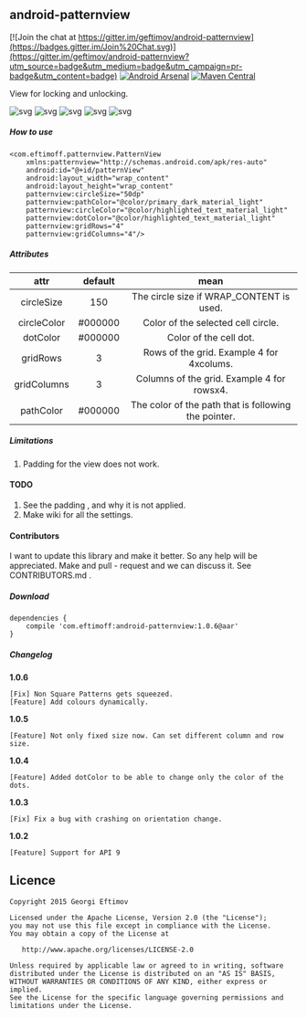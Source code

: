 ## android-patternview

[![Join the chat at https://gitter.im/geftimov/android-patternview](https://badges.gitter.im/Join%20Chat.svg)](https://gitter.im/geftimov/android-patternview?utm_source=badge&utm_medium=badge&utm_campaign=pr-badge&utm_content=badge) [![Android Arsenal](https://img.shields.io/badge/Android%20Arsenal-android--patternview-brightgreen.svg?style=flat)](https://android-arsenal.com/details/1/1495) [![Maven Central](https://maven-badges.herokuapp.com/maven-central/com.eftimoff/android-patternview/badge.svg?style=flat)](https://maven-badges.herokuapp.com/maven-central/com.eftimoff/android-patternview)

View for locking and unlocking.

![svg](https://github.com/geftimov/android-patternview/blob/master/art/rsz_empty_pattern.png) ![svg](https://github.com/geftimov/android-patternview/blob/master/art/rsz_pattern_correct.png) ![svg](https://github.com/geftimov/android-patternview/blob/master/art/rsz_mm.png) ![svg](https://github.com/geftimov/android-patternview/blob/master/art/rsz_small.png) ![svg](https://github.com/geftimov/android-patternview/blob/master/art/rsz_skyscrapers.png)

##### How to use

    <com.eftimoff.patternview.PatternView
        xmlns:patternview="http://schemas.android.com/apk/res-auto"
        android:id="@+id/patternView"
        android:layout_width="wrap_content"
        android:layout_height="wrap_content"
        patternview:circleSize="50dp"
        patternview:pathColor="@color/primary_dark_material_light"
        patternview:circleColor="@color/highlighted_text_material_light"
        patternview:dotColor="@color/highlighted_text_material_light"
        patternview:gridRows="4"
        patternview:gridColumns="4"/>
        
##### Attributes

|     attr    	|  default  	|                         mean                         	|
|:-----------:	|:---------:	|:----------------------------------------------------:	|
|   circleSize   	|     150     	|         The circle size if WRAP_CONTENT is used.        	|
| circleColor 	| #000000 	|          Color of the selected cell circle.          	|
| dotColor      | #000000 	|          Color of the cell dot.                     	|
|   gridRows 	|     3     	|         Rows of the grid. Example 4 for 4xcolums.         	|
|   gridColumns  	|     3     	|         Columns of the grid. Example 4 for rowsx4.         	|
|  pathColor  	| #000000       | The color of the path that is following the pointer. 	|

##### Limitations

1. Padding for the view does not work.

#### TODO

1. See the padding , and why it is not applied.
2. Make wiki for all the settings.

#### Contributors

I want to update this library and make it better. So any help will be appreciated.
Make and pull - request and we can discuss it.
See CONTRIBUTORS.md .

##### Download

	dependencies {
		compile 'com.eftimoff:android-patternview:1.0.6@aar'
	}

##### Changelog

<b>1.0.6</b>

	[Fix] Non Square Patterns gets squeezed.
	[Feature] Add colours dynamically.

<b>1.0.5</b>

	[Feature] Not only fixed size now. Can set different column and row size.

<b>1.0.4</b>

	[Feature] Added dotColor to be able to change only the color of the dots.
	
<b>1.0.3</b>

	[Fix] Fix a bug with crashing on orientation change.

<b>1.0.2</b>

	[Feature] Support for API 9

## Licence

    Copyright 2015 Georgi Eftimov

    Licensed under the Apache License, Version 2.0 (the "License");
    you may not use this file except in compliance with the License.
    You may obtain a copy of the License at

       http://www.apache.org/licenses/LICENSE-2.0

    Unless required by applicable law or agreed to in writing, software
    distributed under the License is distributed on an "AS IS" BASIS,
    WITHOUT WARRANTIES OR CONDITIONS OF ANY KIND, either express or implied.
    See the License for the specific language governing permissions and
    limitations under the License.
